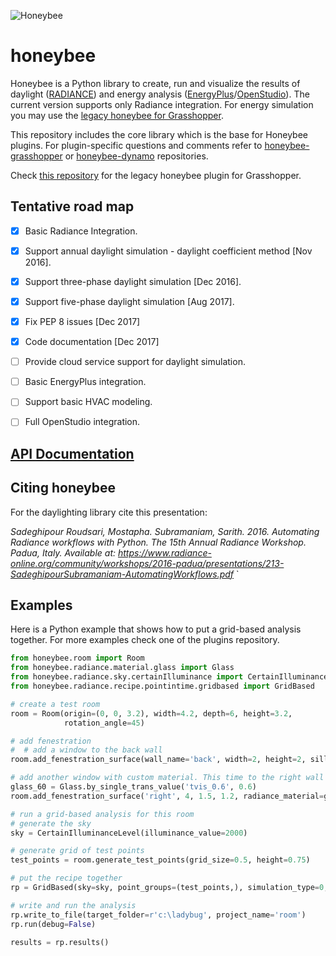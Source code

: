 ![Honeybee](http://www.ladybug.tools/assets/img/honeybee.png)

# honeybee

Honeybee is a Python library to create, run and visualize the results of daylight ([RADIANCE](https://radiance-online.org//)) and energy analysis ([EnergyPlus](https://energyplus.net/)/[OpenStudio](https://www.openstudio.net/)). The current version supports only Radiance integration. For energy simulation you may use the [legacy honeybee for Grasshopper](https://github.com/mostaphaRoudsari/honeybee).

This repository includes the core library which is the base for Honeybee plugins. For plugin-specific questions and comments refer to [honeybee-grasshopper](https://github.com/ladybug-tools/honeybee-grasshopper) or [honeybee-dynamo](https://github.com/ladybug-tools/honeybee-dynamo) repositories.

Check [this repository](https://github.com/mostaphaRoudsari/honeybee) for the legacy honeybee plugin for Grasshopper.

## Tentative road map
- [x] Basic Radiance Integration.
- [x] Support annual daylight simulation - daylight coefficient method [Nov 2016].
- [x] Support three-phase daylight simulation [Dec 2016].
- [x] Support five-phase daylight simulation [Aug 2017].
- [x] Fix PEP 8 issues [Dec 2017]
- [x] Code documentation [Dec 2017]
- [ ] Provide cloud service support for daylight simulation.
- [ ] Basic EnergyPlus integration.
- [ ] Support basic HVAC modeling.
- [ ] Full OpenStudio integration.


## [API Documentation](http://ladybug-tools.github.io/apidoc/honeybee)

## Citing honeybee

For the daylighting library cite this presentation:

*Sadeghipour Roudsari, Mostapha. Subramaniam, Sarith. 2016. Automating Radiance workflows with Python. The 15th Annual Radiance Workshop. Padua, Italy. Available at: https://www.radiance-online.org/community/workshops/2016-padua/presentations/213-SadeghipourSubramaniam-AutomatingWorkflows.pdf*
`

## Examples
Here is a Python example that shows how to put a grid-based analysis together. For more examples check one of the plugins repository.

```python
from honeybee.room import Room
from honeybee.radiance.material.glass import Glass
from honeybee.radiance.sky.certainIlluminance import CertainIlluminanceLevel
from honeybee.radiance.recipe.pointintime.gridbased import GridBased

# create a test room
room = Room(origin=(0, 0, 3.2), width=4.2, depth=6, height=3.2,
            rotation_angle=45)

# add fenestration
#  # add a window to the back wall
room.add_fenestration_surface(wall_name='back', width=2, height=2, sill_height=0.7)

# add another window with custom material. This time to the right wall
glass_60 = Glass.by_single_trans_value('tvis_0.6', 0.6)
room.add_fenestration_surface('right', 4, 1.5, 1.2, radiance_material=glass_60)

# run a grid-based analysis for this room
# generate the sky
sky = CertainIlluminanceLevel(illuminance_value=2000)

# generate grid of test points
test_points = room.generate_test_points(grid_size=0.5, height=0.75)

# put the recipe together
rp = GridBased(sky=sky, point_groups=(test_points,), simulation_type=0, hb_objects=(room,))

# write and run the analysis
rp.write_to_file(target_folder=r'c:\ladybug', project_name='room')
rp.run(debug=False)

results = rp.results()
```
